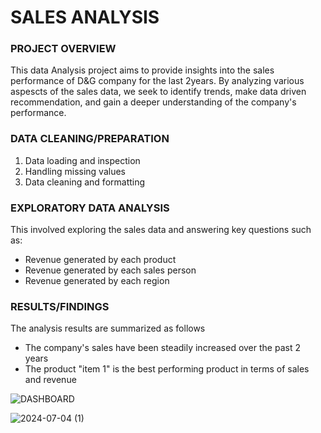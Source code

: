 # SALES ANALYSIS

### PROJECT OVERVIEW


This data Analysis project aims to provide insights into the sales performance of D&G company for the last 2years. By analyzing various aspescts of the sales data, we seek to identify trends, make data driven recommendation, and gain a deeper understanding of the company's performance.

### DATA CLEANING/PREPARATION

1. Data loading and inspection
2. Handling missing values
3. Data cleaning and formatting

### EXPLORATORY DATA ANALYSIS

This involved exploring the sales data and answering key questions such as:

- Revenue generated by each product
- Revenue generated by each sales person
- Revenue generated by each region

### RESULTS/FINDINGS

The analysis results are summarized as follows
- The company's sales have been steadily increased over the past 2 years
- The product "item 1" is the best performing product in terms of sales and revenue

![DASHBOARD](2024-07-04.PNG) 

![2024-07-04 (1)](https://github.com/Kareenh69/Projects/assets/169944879/358286b6-8680-4cfc-90ce-6da720c3e878)
